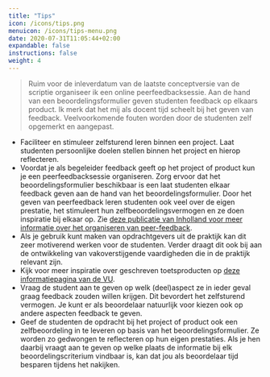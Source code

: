 ```yaml
---
title: "Tips"
icon: /icons/tips.png
menuicon: /icons/tips-menu.png
date: 2020-07-31T11:05:44+02:00
expandable: false
instructions: false
weight: 4
---
```


> Ruim voor de inleverdatum van de laatste conceptversie van de scriptie organiseer ik een online peerfeedbacksessie. Aan de hand van een beoordelingsformulier geven studenten feedback op elkaars product. Ik merk dat het mij als docent tijd scheelt bij het geven van feedback. Veelvoorkomende fouten worden door de studenten zelf opgemerkt en aangepast.

* Faciliteer en stimuleer zelfsturend leren binnen een project. Laat studenten persoonlijke doelen stellen binnen het project en hierop reflecteren.
*	Voordat je als begeleider feedback geeft op het project of product kun je een peerfeedbacksessie organiseren. Zorg ervoor dat het beoordelingsformulier beschikbaar is een laat studenten elkaar feedback geven aan de hand van het beoordelingsformulier. Door het geven van peerfeedback leren studenten ook veel over de eigen prestatie, het stimuleert hun zelfbeoordelingsvermogen en ze doen inspiratie bij elkaar op. Zie [deze publicatie van Inholland voor meer informatie over het organiseren van peer-feedback](https://www.inholland.nl/media/18717/inh_factsheet-peerreview_a4-nl-digitaal.pdf).
*	Als je gebruik kunt maken van opdrachtgevers uit de praktijk kan dit zeer motiverend werken voor de studenten. Verder draagt dit ook bij aan de ontwikkeling van vakoverstijgende vaardigheden die in de praktijk relevant zijn.
*	Kijk voor meer inspiratie over geschreven toetsproducten op [deze informatiepagina van de VU](https://sites.google.com/vu.nl/vu-teaching-learning-tips/assessment-for-learning/variations-on-written-assignments). 
*	Vraag de student aan te geven op welk (deel)aspect ze in ieder geval graag feedback zouden willen krijgen. Dit bevordert het zelfsturend vermogen. Je kunt er als beoordelaar natuurlijk voor kiezen ook op andere aspecten feedback te geven. 
*	Geef de studenten de opdracht bij het project of product ook een zelfbeoordeling in te leveren op basis van het beoordelingsformulier. Ze worden zo gedwongen te reflecteren op hun eigen prestaties. Als je hen daarbij vraagt aan te geven op welke plaats de informatie bij elk beoordelingscriterium vindbaar is, kan dat jou als beoordelaar tijd besparen tijdens het nakijken.
